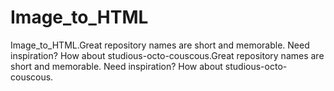 # Image_to_HTML
Image_to_HTML.Great repository names are short and memorable. Need inspiration? How about studious-octo-couscous.Great repository names are short and memorable. Need inspiration? How about studious-octo-couscous.
